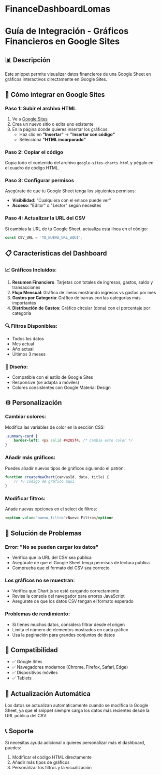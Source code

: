 # FinanceDashboardLomas
# Guía de Integración - Gráficos Financieros en Google Sites

## 📊 Descripción
Este snippet permite visualizar datos financieros de una Google Sheet en gráficos interactivos directamente en Google Sites.

## 🚀 Cómo integrar en Google Sites

### Paso 1: Subir el archivo HTML
1. Ve a [Google Sites](https://sites.google.com)
2. Crea un nuevo sitio o edita uno existente
3. En la página donde quieres insertar los gráficos:
   - Haz clic en **"Insertar"** → **"Insertar con código"**
   - Selecciona **"HTML incorporado"**

### Paso 2: Copiar el código
Copia todo el contenido del archivo `google-sites-charts.html` y pégalo en el cuadro de código HTML.

### Paso 3: Configurar permisos
Asegúrate de que tu Google Sheet tenga los siguientes permisos:
- **Visibilidad**: "Cualquiera con el enlace puede ver"
- **Acceso**: "Editor" o "Lector" según necesites

### Paso 4: Actualizar la URL del CSV
Si cambias la URL de tu Google Sheet, actualiza esta línea en el código:
```javascript
const CSV_URL = 'TU_NUEVA_URL_AQUI';
```

## 📋 Características del Dashboard

### 📈 Gráficos Incluidos:
1. **Resumen Financiero**: Tarjetas con totales de ingresos, gastos, saldo y transacciones
2. **Flujo Mensual**: Gráfico de líneas mostrando ingresos vs gastos por mes
3. **Gastos por Categoría**: Gráfico de barras con las categorías más importantes
4. **Distribución de Gastos**: Gráfico circular (dona) con el porcentaje por categoría

### 🔍 Filtros Disponibles:
- Todos los datos
- Mes actual
- Año actual
- Últimos 3 meses

### 🎨 Diseño:
- Compatible con el estilo de Google Sites
- Responsive (se adapta a móviles)
- Colores consistentes con Google Material Design

## ⚙️ Personalización

### Cambiar colores:
Modifica las variables de color en la sección CSS:
```css
.summary-card {
    border-left: 4px solid #4285f4; /* Cambia este color */
}
```

### Añadir más gráficos:
Puedes añadir nuevos tipos de gráficos siguiendo el patrón:
```javascript
function createNewChart(canvasId, data, title) {
    // Tu código de gráfico aquí
}
```

### Modificar filtros:
Añade nuevas opciones en el select de filtros:
```html
<option value="nuevo_filtro">Nuevo Filtro</option>
```

## 🔧 Solución de Problemas

### Error: "No se pueden cargar los datos"
- Verifica que la URL del CSV sea pública
- Asegúrate de que el Google Sheet tenga permisos de lectura pública
- Comprueba que el formato del CSV sea correcto

### Los gráficos no se muestran:
- Verifica que Chart.js se esté cargando correctamente
- Revisa la consola del navegador para errores JavaScript
- Asegúrate de que los datos CSV tengan el formato esperado

### Problemas de rendimiento:
- Si tienes muchos datos, considera filtrar desde el origen
- Limita el número de elementos mostrados en cada gráfico
- Usa la paginación para grandes conjuntos de datos

## 📱 Compatibilidad
- ✅ Google Sites
- ✅ Navegadores modernos (Chrome, Firefox, Safari, Edge)
- ✅ Dispositivos móviles
- ✅ Tablets

## 🔄 Actualización Automática
Los datos se actualizan automáticamente cuando se modifica la Google Sheet, ya que el snippet siempre carga los datos más recientes desde la URL pública del CSV.

## 📞 Soporte
Si necesitas ayuda adicional o quieres personalizar más el dashboard, puedes:
1. Modificar el código HTML directamente
2. Añadir más tipos de gráficos
3. Personalizar los filtros y la visualización

